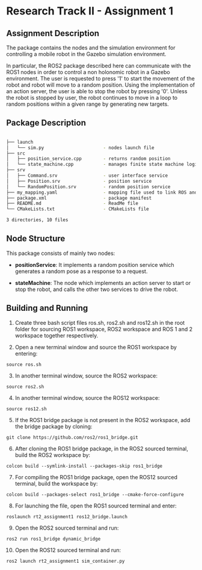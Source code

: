 # Research Track II - Assignment 1
## Assignment Description

The package contains the nodes and the simulation environment for controlling a mobile robot in the Gazebo simulation environment. 

In particular, the ROS2 package described here can communicate with the ROS1 nodes in order to control a non holonomic robot in a Gazebo environment. The user is requested to press '1' to start the movement of the robot and robot will move to a random position. Using the implementation of an action server, the user is able to stop the robot by pressing '0'. Unless the robot is stopped by user, the robot continues to move in a loop to random positions within a given range by generating new targets.

## Package Description

```bash

├── launch
│   └── sim.py                      - nodes launch file
├── src
│   ├── position_service.cpp        - returns random position
│   └── state_machine.cpp           - manages finite state machine logic
├── srv
│   ├── Command.srv                 - user interface service
│   ├── Position.srv                - position service
│   └── RandomPosition.srv          - random position service
├── my_mapping.yaml                 - mapping file used to link ROS and ROS2
├── package.xml                     - package manifest
├── README.md                       - ReadMe file
└── CMakeLists.txt                  - CMakeLists file

3 directories, 10 files

```

## Node Structure

This package consists of mainly two nodes:

- **positionService**: It implements a random position service which generates a random pose as a response to a request. 
  
- **stateMachine**: The node which implements an action server to start or stop the robot, and calls the other two services to drive the robot. 

## Building and Running

1. Create three bash script files ros.sh, ros2.sh and ros12.sh in the root folder for sourcing ROS1 workspace, ROS2 workspace and ROS 1 and 2 workspace together respectively.

2. Open a new terminal window and source the ROS1 workspace by entering:

```
source ros.sh
```
3. In another terminal window, source the ROS2 workspace:

```
source ros2.sh
```
4. In another terminal window, source the ROS12 workspace:

```
source ros12.sh
```
5. If the ROS1 bridge package is not present in the ROS2 workspace, add the bridge package by cloning:

```
git clone https://github.com/ros2/ros1_bridge.git
```
6. After cloning the ROS1 bridge package, in the ROS2 sourced terminal, build the ROS2 workspace by:

```
colcon build --symlink-install --packages-skip ros1_bridge
```
7. For compiling the ROS1 bridge package, open the ROS12 sourced terminal, build the workspace by:

```
colcon build --packages-select ros1_bridge --cmake-force-configure
```

8. For launching the file, open the ROS1 sourced terminal and enter:

```
roslaunch rt2_assignment1 ros12_bridge.launch
```
9. Open the ROS2 sourced terminal and run:

```
ros2 run ros1_bridge dynamic_bridge
```
10. Open the ROS12 sourced terminal and run:

```
ros2 launch rt2_assignment1 sim_container.py
```
